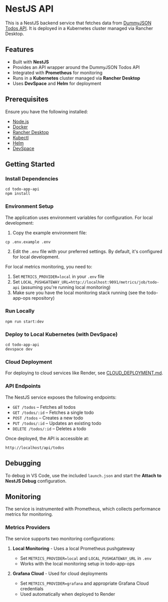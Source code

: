 # NestJS API

This is a NestJS backend service that fetches data from [DummyJSON Todos API](https://dummyjson.com/docs/todos). It is deployed in a Kubernetes cluster managed via Rancher Desktop.

## Features
- Built with **NestJS**
- Provides an API wrapper around the DummyJSON Todos API
- Integrated with **Prometheus** for monitoring
- Runs in a **Kubernetes** cluster managed via **Rancher Desktop**
- Uses **DevSpace** and **Helm** for deployment

## Prerequisites
Ensure you have the following installed:
- [Node.js](https://nodejs.org/)
- [Docker](https://www.docker.com/)
- [Rancher Desktop](https://rancherdesktop.io/)
- [Kubectl](https://kubernetes.io/docs/tasks/tools/)
- [Helm](https://helm.sh/)
- [DevSpace](https://devspace.sh/)

## Getting Started

### Install Dependencies
```
cd todo-app-api
npm install
```

### Environment Setup
The application uses environment variables for configuration. For local development:

1. Copy the example environment file:
```
cp .env.example .env
```

2. Edit the `.env` file with your preferred settings. By default, it's configured for local development.

For local metrics monitoring, you need to:
1. Set `METRICS_PROVIDER=local` in your `.env` file
2. Set `LOCAL_PUSHGATEWAY_URL=http://localhost:9091/metrics/job/todo-api` (assuming you're running local monitoring)
3. Make sure you have the local monitoring stack running (see the todo-app-ops repository)

### Run Locally
```
npm run start:dev
```

### Deploy to Local Kubernetes (with DevSpace)
```
cd todo-app-api
devspace dev
```

### Cloud Deployment
For deploying to cloud services like Render, see [CLOUD_DEPLOYMENT.md](CLOUD_DEPLOYMENT.md).

### API Endpoints
The NestJS service exposes the following endpoints:

- `GET /todos` – Fetches all todos
- `GET /todos/:id` – Fetches a single todo
- `POST /todos` – Creates a new todo
- `PUT /todos/:id` – Updates an existing todo
- `DELETE /todos/:id` – Deletes a todo

Once deployed, the API is accessible at:

```
http://localhost/api/todos
```

## Debugging
To debug in VS Code, use the included `launch.json` and start the **Attach to NestJS Debug** configuration.

## Monitoring
The service is instrumented with Prometheus, which collects performance metrics for monitoring.

### Metrics Providers
The service supports two monitoring configurations:

1. **Local Monitoring** - Uses a local Prometheus pushgateway
   - Set `METRICS_PROVIDER=local` and `LOCAL_PUSHGATEWAY_URL` in `.env`
   - Works with the local monitoring setup in todo-app-ops

2. **Grafana Cloud** - Used for cloud deployments
   - Set `METRICS_PROVIDER=grafana` and appropriate Grafana Cloud credentials
   - Used automatically when deployed to Render
